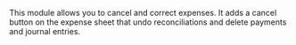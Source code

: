 This module allows you to cancel and correct expenses. It adds a cancel
button on the expense sheet that undo reconciliations and delete
payments and journal entries.
